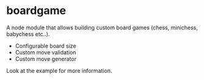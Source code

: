 # boardgame

A node module that allows building custom board games (chess, minichess, babychess etc..).

* Configurable board size
* Custom move validation
* Custom move generator

Look at the example for more information.
